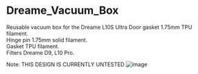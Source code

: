 # Dreame_Vacuum_Box
Reusable vacuum box for the Dreame L10S Ultra
Door gasket 1.75mm TPU filament.  
Hinge pin 1.75mm solid filament.  
Gasket TPU filament.  
Filters Dreame D9, L10 Pro.  

Note: THIS DESIGN IS CURRENTLY UNTESTED
![image](https://github.com/Sam-Abb/Dreame_Vacuum_Box/assets/77856636/41096154-bd91-4470-92e5-7b23018536b7)
